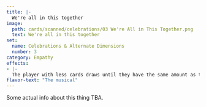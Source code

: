 ```yaml
---
title: |-
  We're all in this together
image: 
  path: cards/scanned/celebrations/03 We're All in This Together.png
  text: We're all in this together
set:
  name: Celebrations & Alternate Dimensions
  number: 3
category: Empathy
effects: 
- |-
  The player with less cards draws until they have the same amount as the player with the most cards
flavor-text: "The musical"
---
```

Some actual info about this thing TBA.
